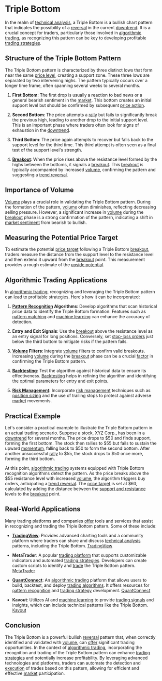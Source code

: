 # Triple Bottom

In the realm of [technical analysis](../t/technical_analysis.md), a Triple Bottom is a bullish chart pattern that indicates the possibility of a [reversal](../r/reversal.md) in the current [downtrend](../d/downtrend.md). It is a crucial concept for traders, particularly those involved in [algorithmic trading](../a/algorithmic_trading.md), as recognizing this pattern can be key to developing profitable [trading strategies](../t/trading_strategies.md).

## Structure of the Triple Bottom Pattern

The Triple Bottom pattern is characterized by three distinct lows that form near the same [price level](../p/price_level.md), creating a support zone. These three lows are separated by two intervening highs. The pattern typically occurs over a longer time frame, often spanning several weeks to several months.

1. **First Bottom**: The first drop is usually a reaction to bad news or a general bearish sentiment in the [market](../m/market.md). This bottom creates an initial support level but should be confirmed by subsequent [price action](../p/price_action.md).

2. **Second Bottom**: The price attempts a [rally](../r/rally.md) but fails to significantly break the previous high, leading to another drop to the initial support level. This is an important phase where traders often look for signs of exhaustion in the [downtrend](../d/downtrend.md).

3. **Third Bottom**: The price again attempts to recover but falls back to the support level for the third time. This third attempt is often seen as a final test of the support level's strength.

4. **[Breakout](../b/breakout.md)**: When the price rises above the resistance level formed by the highs between the bottoms, it signals a [breakout](../b/breakout.md). This [breakout](../b/breakout.md) is typically accompanied by increased [volume](../v/volume.md), confirming the pattern and suggesting a [trend reversal](../t/trend_reversal.md).

## Importance of Volume

[Volume](../v/volume.md) plays a crucial role in validating the Triple Bottom pattern. During the formation of the pattern, [volume](../v/volume.md) often diminishes, reflecting decreasing selling pressure. However, a significant increase in [volume](../v/volume.md) during the [breakout](../b/breakout.md) phase is a strong confirmation of the pattern, indicating a shift in [market sentiment](../m/market_sentiment.md) from bearish to bullish.

## Measuring the Potential Price Target

To estimate the potential [price target](../p/price_target.md) following a Triple Bottom [breakout](../b/breakout.md), traders measure the distance from the support level to the resistance level and then extend it upward from the [breakout](../b/breakout.md) point. This measurement provides a rough estimate of the [upside potential](../u/upside_potential_in_trading.md).

## Algorithmic Trading Applications

In [algorithmic trading](../a/algorithmic_trading.md), recognizing and leveraging the Triple Bottom pattern can lead to profitable strategies. Here's how it can be incorporated:

1. **[Pattern Recognition](../p/pattern_recognition.md) Algorithms**: Develop algorithms that scan historical price data to identify the Triple Bottom formation. Features such as [pattern matching](../p/pattern_matching_in_trading.md) and [machine learning](../m/machine_learning.md) can enhance the accuracy of detection.

2. **Entry and Exit Signals**: Use the [breakout](../b/breakout.md) above the resistance level as an entry signal for long positions. Conversely, set [stop-loss orders](../s/stop-loss_orders.md) just below the third bottom to mitigate risks if the pattern fails.

3. **[Volume](../v/volume.md) Filters**: Integrate [volume](../v/volume.md) filters to confirm valid breakouts. Increasing [volume](../v/volume.md) during the [breakout](../b/breakout.md) phase can be a crucial [factor](../f/factor.md) in confirming the Triple Bottom pattern.

4. **[Backtesting](../b/backtesting.md)**: Test the algorithm against historical data to ensure its effectiveness. [Backtesting](../b/backtesting.md) helps in refining the algorithm and identifying the optimal parameters for entry and exit points.

5. **[Risk Management](../r/risk_management.md)**: Incorporate [risk management](../r/risk_management.md) techniques such as [position sizing](../p/position_sizing.md) and the use of trailing stops to protect against adverse [market](../m/market.md) movements.

## Practical Example

Let's consider a practical example to illustrate the Triple Bottom pattern in an actual trading scenario. Suppose a stock, XYZ Corp., has been in a [downtrend](../d/downtrend.md) for several months. The price drops to $50 and finds support, forming the first bottom. The stock then rallies to $55 but fails to sustain the upward [momentum](../m/momentum.md), falling back to $50 to form the second bottom. After another unsuccessful [rally](../r/rally.md) to $55, the stock drops to $50 once more, forming the third bottom.

At this point, [algorithmic trading](../a/algorithmic_trading.md) systems equipped with Triple Bottom recognition algorithms detect the pattern. As the price breaks above the $55 resistance level with increased [volume](../v/volume.md), the algorithm triggers buy orders, anticipating a [trend reversal](../t/trend_reversal.md). The [price target](../p/price_target.md) is set at $60, calculated by adding the distance between the [support and resistance](../s/support_and_resistance.md) levels to the [breakout](../b/breakout.md) point.

## Real-World Applications

Many trading platforms and companies [offer](../o/offer.md) tools and services that assist in recognizing and trading the Triple Bottom pattern. Some of these include:

- **[TradingView](../t/tradingview.md)**: Provides advanced charting tools and a community platform where traders can share and discuss [technical analysis](../t/technical_analysis.md) patterns, including the Triple Bottom. [TradingView](https://www.tradingview.com)

- **MetaTrader**: A popular [trading platform](../t/trading_platform.md) that supports customizable indicators and automated [trading strategies](../t/trading_strategies.md). Developers can create custom scripts to identify and [trade](../t/trade.md) the Triple Bottom pattern. [MetaTrader](https://www.metatrader4.com)

- **[QuantConnect](../q/quantconnect.md)**: An [algorithmic trading](../a/algorithmic_trading.md) platform that allows users to build, backtest, and deploy [trading algorithms](../t/trading_algorithms.md). It offers resources for [pattern recognition](../p/pattern_recognition.md) and [trading strategy](../t/trading_strategy.md) development. [QuantConnect](https://www.quantconnect.com)

- **Kavout**: Utilizes AI and [machine learning](../m/machine_learning.md) to provide [trading signals](../t/trading_signals.md) and insights, which can include technical patterns like the Triple Bottom. [Kavout](https://www.kavout.com)

## Conclusion

The Triple Bottom is a powerful bullish [reversal](../r/reversal.md) pattern that, when correctly identified and validated with [volume](../v/volume.md), can [offer](../o/offer.md) significant trading opportunities. In the context of [algorithmic trading](../a/algorithmic_trading.md), incorporating the recognition and trading of the Triple Bottom pattern can enhance [trading strategies](../t/trading_strategies.md) and potentially increase profitability. By leveraging advanced technologies and platforms, traders can automate the detection and [execution](../e/execution.md) of trades based on this pattern, allowing for efficient and effective [market](../m/market.md) participation.
